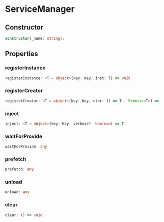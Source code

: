 # ServiceManager

## Constructor

```ts
constructor(_name: string);
```

## Properties

### registerInstance

```ts
registerInstance: <T = object>(key: Key, inst: T) => void
```

### registerCreator

```ts
registerCreator: <T = object>(key: Key, ctor: () => T | Promise<T>) => void
```

### inject

```ts
inject: <T = object>(key: Key, verbose?: boolean) => T
```

### waitForProvide

```ts
waitForProvide: any
```

### prefetch

```ts
prefetch: any
```

### unload

```ts
unload: any
```

### clear

```ts
clear: () => void
```
